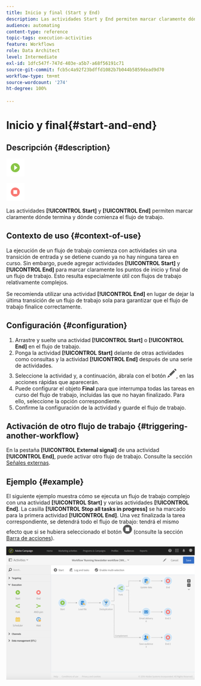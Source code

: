 ```yaml
---
title: Inicio y final (Start y End)
description: Las actividades Start y End permiten marcar claramente dónde termina y dónde comienza el flujo de trabajo.
audience: automating
content-type: reference
topic-tags: execution-activities
feature: Workflows
role: Data Architect
level: Intermediate
exl-id: 1dfc547f-747d-403e-a5b7-a68f56191c71
source-git-commit: fcb5c4a92f23bdffd1082b7b044b5859dead9d70
workflow-type: tm+mt
source-wordcount: '274'
ht-degree: 100%

---
```


# Inicio y final{#start-and-end}

## Descripción {#description}

![](assets/start.png)

![](assets/end.png)

Las actividades **[!UICONTROL Start]** y **[!UICONTROL End]** permiten marcar claramente dónde termina y dónde comienza el flujo de trabajo.

## Contexto de uso {#context-of-use}

La ejecución de un flujo de trabajo comienza con actividades sin una transición de entrada y se detiene cuando ya no hay ninguna tarea en curso. Sin embargo, puede agregar actividades **[!UICONTROL Start]** y **[!UICONTROL End]** para marcar claramente los puntos de inicio y final de un flujo de trabajo. Esto resulta especialmente útil con flujos de trabajo relativamente complejos.

Se recomienda utilizar una actividad **[!UICONTROL End]** en lugar de dejar la última transición de un flujo de trabajo sola para garantizar que el flujo de trabajo finalice correctamente.

## Configuración {#configuration}

1. Arrastre y suelte una actividad **[!UICONTROL Start]** o **[!UICONTROL End]** en el flujo de trabajo.
1. Ponga la actividad **[!UICONTROL Start]** delante de otras actividades como consultas y la actividad **[!UICONTROL End]** después de una serie de actividades.
1. Seleccione la actividad y, a continuación, ábrala con el botón ![](assets/edit_darkgrey-24px.png), en las acciones rápidas que aparecerán.
1. Puede configurar el objeto **Final** para que interrumpa todas las tareas en curso del flujo de trabajo, incluidas las que no hayan finalizado. Para ello, seleccione la opción correspondiente.
1. Confirme la configuración de la actividad y guarde el flujo de trabajo.

## Activación de otro flujo de trabajo {#triggering-another-workflow}

En la pestaña **[!UICONTROL External signal]** de una actividad **[!UICONTROL End]**, puede activar otro flujo de trabajo. Consulte la sección [Señales externas](../../automating/using/external-signal.md).

## Ejemplo {#example}

El siguiente ejemplo muestra cómo se ejecuta un flujo de trabajo complejo con una actividad **[!UICONTROL Start]** y varias actividades **[!UICONTROL End]**. La casilla **[!UICONTROL Stop all tasks in progress]** se ha marcado para la primera actividad **[!UICONTROL End]**. Una vez finalizada la tarea correspondiente, se detendrá todo el flujo de trabajo: tendrá el mismo efecto que si se hubiera seleccionado el botón ![](assets/stop_darkgrey-24px.png) (consulte la sección [Barra de acciones](../../automating/using/workflow-interface.md#action-bar)).

![](assets/wkf_start_end_example.png)
